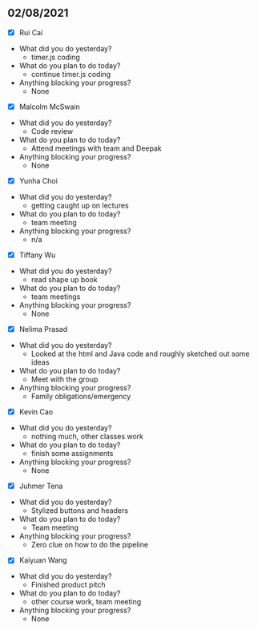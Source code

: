 
## 02/08/2021
 
- [x] Rui Cai 
- What did you do yesterday?
  - timer.js coding
- What do you plan to do today?
  - continue timer.js coding
- Anything blocking your progress?
  - None



- [x] Malcolm McSwain
- What did you do yesterday?
  - Code review
- What do you plan to do today?
  - Attend meetings with team and Deepak
- Anything blocking your progress?
  - None



- [x] Yunha Choi
- What did you do yesterday?
  - getting caught up on lectures
- What do you plan to do today?
  - team meeting
- Anything blocking your progress?
  - n/a



- [x] Tiffany Wu
- What did you do yesterday?
  - read shape up book
- What do you plan to do today?
  - team meetings
- Anything blocking your progress?
  - None


- [x] Nelima Prasad
- What did you do yesterday?
  - Looked at the html and Java code and roughly sketched out some ideas
- What do you plan to do today?
  - Meet with the group
- Anything blocking your progress?
  - Family obligations/emergency



- [x] Kevin Cao
- What did you do yesterday?
  - nothing much, other classes work
- What do you plan to do today?
  - finish some assignments
- Anything blocking your progress?
  - None



- [x] Juhmer Tena
- What did you do yesterday?
  - Stylized buttons and headers
- What do you plan to do today?
  - Team meeting
- Anything blocking your progress?
  - Zero clue on how to do the pipeline


- [x] Kaiyuan Wang
- What did you do yesterday?
  - Finished product pitch
- What do you plan to do today?
  - other course work, team meeting
- Anything blocking your progress?
  - None